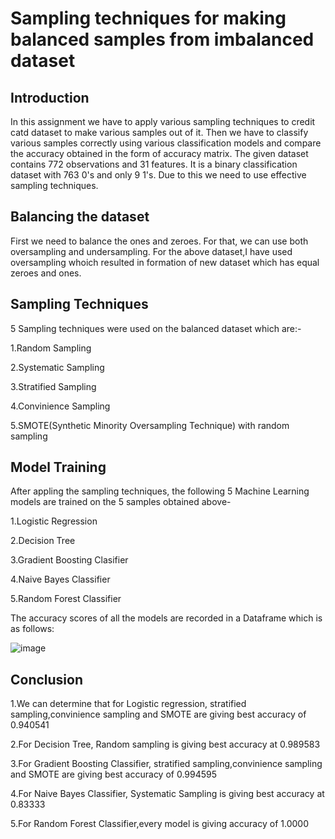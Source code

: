 # Sampling techniques for making balanced samples from imbalanced dataset
## Introduction
In this assignment we have to apply various sampling techniques to credit catd dataset to make various samples out of it. Then we have to classify various samples correctly using various classification models and compare the accuracy obtained in the form of accuracy matrix. The given dataset contains 772 observations and 31 features. It is a binary classification dataset with 763 0's and only 9 1's. Due to this we need to use effective sampling techniques.

## Balancing the dataset
First we need to balance the ones and zeroes. For that, we can use both oversampling and undersampling. For the above dataset,I have used oversampling whoich resulted in formation of new dataset which has equal zeroes and ones.
## Sampling Techniques
5 Sampling techniques were used on the balanced dataset which are:-

 1.Random Sampling
 
 2.Systematic Sampling
 
 3.Stratified Sampling
 
 4.Convinience Sampling
 
 5.SMOTE(Synthetic Minority Oversampling Technique) with random sampling
 
 ## Model Training

After appling the sampling techniques, the following 5 Machine Learning models are trained on the 5 samples obtained above-

1.Logistic Regression

2.Decision Tree

3.Gradient Boosting Clasifier

4.Naive Bayes Classifier

5.Random Forest Classifier

The accuracy scores of all the models are recorded in a Dataframe which is as follows:

![image](https://user-images.githubusercontent.com/75222834/219948510-681dcafa-3a7c-497a-9500-9c8492b18f15.png)

## Conclusion
1.We can determine that for Logistic regression, stratified sampling,convinience sampling and SMOTE are giving best accuracy of 0.940541

2.For Decision Tree, Random sampling is giving best accuracy at 0.989583

3.For Gradient Boosting Classifier, stratified sampling,convinience sampling and SMOTE are giving best accuracy of 0.994595

4.For Naive Bayes Classifier, Systematic Sampling is giving best accuracy at 0.83333

5.For Random Forest Classifier,every model is giving accuracy of 1.0000






